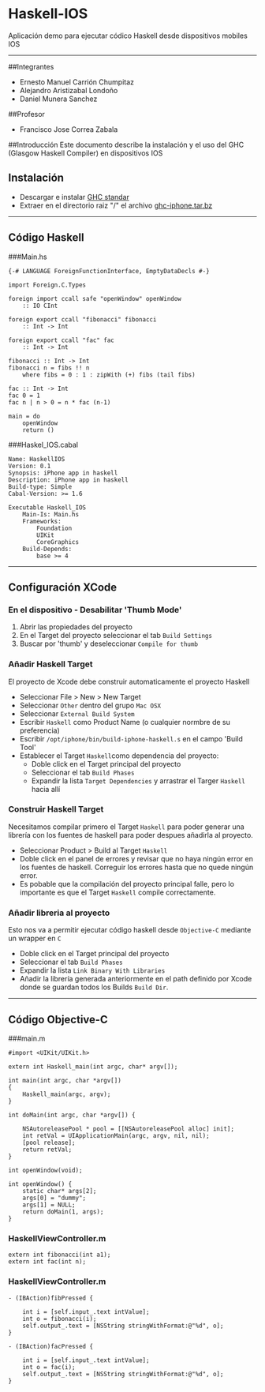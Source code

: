 # Haskell-IOS
Aplicación demo para ejecutar códico Haskell desde dispositivos mobiles IOS

***
##Integrantes
* Ernesto Manuel Carrión Chumpitaz
* Alejandro Aristizabal Londoño
* Daniel Munera Sanchez

##Profesor
* Francisco Jose Correa Zabala

##Introducción
Este documento describe la instalación y el uso del GHC (Glasgow Haskell Compiler) en dispositivos IOS

## Instalación
* Descargar e instalar [GHC standar]( http://haskell.org/ghc/)
* Extraer en el directorio raiz "/" el archivo [ghc-iphone.tar.bz](http://projects.haskell.org/ghc-iphone/downloads/ghc-iphone-binary-1.6-sdk-4.2.tar.bz2)

***
## Código Haskell

###Main.hs

	{-# LANGUAGE ForeignFunctionInterface, EmptyDataDecls #-}

	import Foreign.C.Types

	foreign import ccall safe "openWindow" openWindow 
		:: IO CInt

	foreign export ccall "fibonacci" fibonacci 
		:: Int -> Int
	
	foreign export ccall "fac" fac 
		:: Int -> Int

	fibonacci :: Int -> Int
	fibonacci n = fibs !! n
    	where fibs = 0 : 1 : zipWith (+) fibs (tail fibs)

	fac :: Int -> Int
	fac 0 = 1
	fac n | n > 0 = n * fac (n-1)

	main = do
    	openWindow
    	return ()


###Haskel_IOS.cabal

	Name: HaskellIOS
	Version: 0.1
	Synopsis: iPhone app in haskell
	Description: iPhone app in haskell
	Build-type: Simple
	Cabal-Version: >= 1.6

	Executable Haskell_IOS
    	Main-Is: Main.hs
    	Frameworks:
        	Foundation
        	UIKit
        	CoreGraphics
    	Build-Depends:
        	base >= 4

***
## Configuración XCode

### En el dispositivo - Desabilitar 'Thumb Mode'

1. Abrir las propiedades del proyecto
2. En el Target del proyecto seleccionar el tab `Build Settings`
3. Buscar por 'thumb' y deseleccionar `Compile for thumb`

### Añadir Haskell Target

El proyecto de Xcode debe construir automaticamente el proyecto Haskell

* Seleccionar File > New > New Target
* Seleccionar `Other` dentro del grupo  `Mac OSX`
* Seleccionar `External Build System`
* Escribir `Haskell` como Product Name (o cualquier normbre de su preferencia)
* Escribir `/opt/iphone/bin/build-iphone-haskell.s` en el campo 'Build Tool'
* Establecer el Target `Haskell`como dependencia del proyecto:
	* Doble click en el Target principal del proyecto
	* Seleccionar el tab `Build Phases`
	* Expandir la lista `Target Dependencies` y arrastrar el Targer `Haskell` hacia allí
	

### Construir Haskell Target

Necesitamos compilar primero el Target `Haskell` para poder generar una librería con los fuentes de haskell para poder despues añadirla al proyecto.

* Seleccionar Product > Build al Target `Haskell`
* Doble click en el panel de errores y revisar que no haya ningún error en los fuentes de haskell. Correguir los errores hasta que no quede ningún error.
* Es pobable que la compilación del proyecto principal falle, pero lo importante es que el Target `Haskell` compile correctamente.

### Añadir libreria al proyecto

Esto nos va a permitir ejecutar código haskell desde `Objective-C` mediante un wrapper en `C`

* Doble click en el Target principal del proyecto
* Seleccionar el tab `Build Phases`
* Expandir la lista `Link Binary With Libraries`
* Añadir la librería generada anteriormente en el path definido por Xcode donde se guardan todos los Builds `Build Dir`.

***
## Código Objective-C

###main.m
	
	#import <UIKit/UIKit.h>

	extern int Haskell_main(int argc, char* argv[]);

	int main(int argc, char *argv[])
	{
    	Haskell_main(argc, argv);
	}

	int doMain(int argc, char *argv[]) {
    
    	NSAutoreleasePool * pool = [[NSAutoreleasePool alloc] init];
    	int retVal = UIApplicationMain(argc, argv, nil, nil);
    	[pool release];
    	return retVal;
	}

	int openWindow(void);

	int openWindow() {
    	static char* args[2];
    	args[0] = "dummy";
    	args[1] = NULL;
    	return doMain(1, args);
	}


### HaskellViewController.m

	extern int fibonacci(int a1);
	extern int fac(int n);
	
### HaskellViewController.m

	- (IBAction)fibPressed {
    
    	int i = [self.input_.text intValue];
    	int o = fibonacci(i);
    	self.output_.text = [NSString stringWithFormat:@"%d", o];
	}

	- (IBAction)facPressed {
    
		int i = [self.input_.text intValue];
    	int o = fac(i);
    	self.output_.text = [NSString stringWithFormat:@"%d", o];
	}
